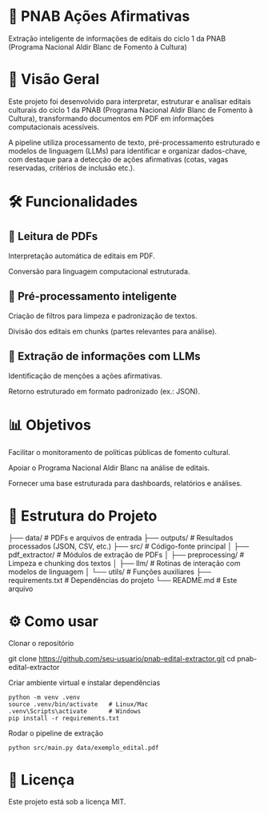 # 📑 PNAB Ações Afirmativas

Extração inteligente de informações de editais do ciclo 1 da PNAB (Programa Nacional Aldir Blanc de Fomento à Cultura)


# 🚀 Visão Geral

Este projeto foi desenvolvido para interpretar, estruturar e analisar editais culturais do ciclo 1 da PNAB (Programa Nacional Aldir Blanc de Fomento à Cultura), transformando documentos em PDF em informações computacionais acessíveis.

A pipeline utiliza processamento de texto, pré-processamento estruturado e modelos de linguagem (LLMs) para identificar e organizar dados-chave, com destaque para a detecção de ações afirmativas (cotas, vagas reservadas, critérios de inclusão etc.).


# 🛠️ Funcionalidades

## 📂 Leitura de PDFs

Interpretação automática de editais em PDF.

Conversão para linguagem computacional estruturada.


## 🧹 Pré-processamento inteligente

Criação de filtros para limpeza e padronização de textos.

Divisão dos editais em chunks (partes relevantes para análise).


## 🤖 Extração de informações com LLMs

Identificação de menções a ações afirmativas.

Retorno estruturado em formato padronizado (ex.: JSON).


# 📊 Objetivos

Facilitar o monitoramento de políticas públicas de fomento cultural.

Apoiar o Programa Nacional Aldir Blanc na análise de editais.

Fornecer uma base estruturada para dashboards, relatórios e análises.


# 📂 Estrutura do Projeto
├── data/               # PDFs e arquivos de entrada
├── outputs/            # Resultados processados (JSON, CSV, etc.)
├── src/                # Código-fonte principal
│   ├── pdf_extractor/  # Módulos de extração de PDFs
│   ├── preprocessing/  # Limpeza e chunking dos textos
│   ├── llm/            # Rotinas de interação com modelos de linguagem
│   └── utils/          # Funções auxiliares
├── requirements.txt    # Dependências do projeto
└── README.md           # Este arquivo


# ⚙️ Como usar

Clonar o repositório

git clone https://github.com/seu-usuario/pnab-edital-extractor.git
cd pnab-edital-extractor


Criar ambiente virtual e instalar dependências
 
 ```
python -m venv .venv
source .venv/bin/activate   # Linux/Mac
.venv\Scripts\activate      # Windows
pip install -r requirements.txt
```

Rodar o pipeline de extração

```
python src/main.py data/exemplo_edital.pdf
```


# 📜 Licença

Este projeto está sob a licença MIT.

